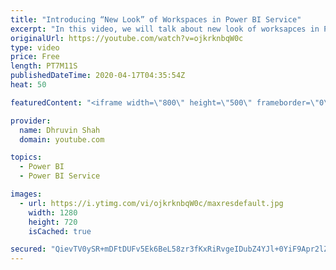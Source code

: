 ```yaml
---
title: "Introducing “New Look” of Workspaces in Power BI Service"
excerpt: "In this video, we will talk about new look of worksapces in Power BI Service. Power BI Recently launched this new feature. We will talk about the changes in this “new look” of workspace in detail. - Get Data and New Icon  - Filter in Power BI Workspace - Search in Power BI Workspace - Tabs and List Updates"
originalUrl: https://youtube.com/watch?v=ojkrknbqW0c
type: video
price: Free
length: PT7M11S
publishedDateTime: 2020-04-17T04:35:54Z
heat: 50

featuredContent: "<iframe width=\"800\" height=\"500\" frameborder=\"0\" src=\"https://www.youtube.com/embed/ojkrknbqW0c\" allow=\"accelerometer; autoplay; encrypted-media; gyroscope; picture-in-picture\" allowfullscreen></iframe>"

provider:
  name: Dhruvin Shah
  domain: youtube.com

topics:
  - Power BI
  - Power BI Service

images:
  - url: https://i.ytimg.com/vi/ojkrknbqW0c/maxresdefault.jpg
    width: 1280
    height: 720
    isCached: true

secured: "QievTV0ySR+mDFtDUFv5Ek6BeL58zr3fKxRiRvgeIDubZ4YJl+0YiF9Apr2lZw2TQh+tDQKH5HhUnum9HWZ+jW6ZCGlExcemdq31pprYpv0guDlp1y9x/77pYCWbw8HJalgpATheDhvGH8DXPguGMxnrIt4z3y5QJQSA3POGfosWklmBDee7BApDpM9XaX/Jk+0vNru9Pgb7W7MXsGtsnAj1ZQcihmpf0Bb+Bo3u9v+xVjcdNfMSjv0bkWpBirOrBIBfrrRmZqpXjCZoHeoIldfRgMQeVrYk18zUS7Uypn0jGdcdWb7BjHYJCsglzPUnX9KdGZYEBh46/oxIiz0c9Du1RZ0s8/k/m9LvQKDJIxJxh8M4Ruk9fyDIECLPJ5PWnSfmdY7dxg5kO7HZmZmy1hPznNlkl9+fmsmtww3x/sU=;gRnlh87l8LC91KNOEEfjQg=="
---
```


